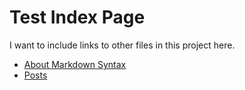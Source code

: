 # Test Index Page

I want to include links to other files in this project here.

- [About Markdown Syntax](syntax.md)
- [Posts](posts/index.md)
